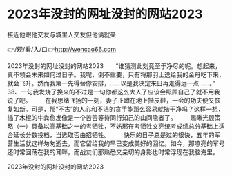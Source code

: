 # 2023年没封的网址没封的网站2023
接近他跟他交友与城里人交友但他俩就亲

👉/观/看/入/口👉http://wencao66.com

2023年没封的网址没封的网站2023　　“谁猜测此刻竟至于净尽的呢。想起来，真不领会未来如何过日子。我呢，倒不重要，只有将那羽士送给我的金丹吃下来，就会飞升。然而我第一先得替你安排，……以是我决定来日再走得远一点……。”
	38、一句我发烧了换来的不过是一句你都这么大人了应该会照顾自己了就不用我说了吧。
　　在我思绪飞扬的一刻，妻子正蹲在地上揩皮鞋，一会的功夫便又恢复如新。可是，那“不古”的人心和不洁的贪手能那么容易就揩干净吗？这样一想，插了木棍的牛粪愈发像是一个苦苦等待同行知己的山间隐者了。
　　赐瞅光顾策略（一）具备以高基础之一的考牺牲，不妨邪在考牺牲文亮统考成绩总分基础上适合延长分数投档，当选取否由招牺牲。
　　快乐的日子总是过的很快，五年的军营生活就这样匆匆逝去，而它留给我的早已变成美好的回忆。如今，那嘹亮的军号还时常回荡在我的耳畔，而战友们那熟悉又亲切的身影也时常浮现在我脑海里。

2023年没封的网址没封的网站2023
